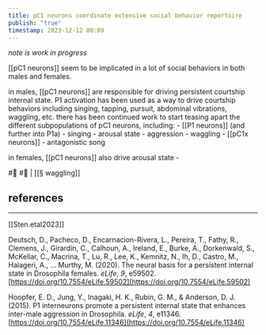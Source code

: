 ```yaml
---
title: pC1 neurons coordinate extensive social behavior repertoire
publish: "true"
timestamp: 2023-12-12 00:09
---
```

*note is work in progress*

[[pC1 neurons]] seem to be implicated in a lot of social behaviors in both males and females. 

in males, [[pC1 neurons]] are responsible for driving persistent courtship internal state. P1 activation has been used as a way to drive courtship behaviors including singing, tapping, pursuit, abdominal vibrations, waggling, etc. there has been continued work to start teasing apart the different subpopulations of pC1 neurons, including: 
	- [[P1 neurons]] (and further into P1a) 
		- singing
		- arousal state
		- aggression
		- waggling
	- [[pC1x neurons]] - antagonistic song

in females, [[pC1 neurons]] also drive arousal state
	-



#🥚 #🌱 | [[§ waggling]]
## references
---
[[Sten.etal2023]]

Deutsch, D., Pacheco, D., Encarnacion-Rivera, L., Pereira, T., Fathy, R., Clemens, J., Girardin, C., Calhoun, A., Ireland, E., Burke, A., Dorkenwald, S., McKellar, C., Macrina, T., Lu, R., Lee, K., Kemnitz, N., Ih, D., Castro, M., Halageri, A., … Murthy, M. (2020). The neural basis for a persistent internal state in Drosophila females. _eLife_, _9_, e59502. [https://doi.org/10.7554/eLife.59502](https://doi.org/10.7554/eLife.59502)

Hoopfer, E. D., Jung, Y., Inagaki, H. K., Rubin, G. M., & Anderson, D. J. (2015). P1 interneurons promote a persistent internal state that enhances inter-male aggression in Drosophila. _eLife_, _4_, e11346. [https://doi.org/10.7554/eLife.11346](https://doi.org/10.7554/eLife.11346)